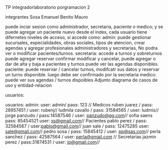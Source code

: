 
TP integradorlaboratorio porgramacion 2 

integrantes 
Sosa Emanuel
Benito Mauro

puede inciar sesion como administrador, secretaria,  paciente o medico; y se puede agregar un paciente nuevo desde el index, cada usuario tiene difernetes niveles de acceso,
si accede como:
admin: puede gestionar sucursales, especialidades, obras sociales, tipos de atencion, crear agendas y agregar profesionales administradores y secretarias, No podra ver o modificar pacientes/turnos.
secretaria: accede a  turnos y sobreturnos puede agregar reservar confirmar  modificar y cancelar, puede agregar o dar de alta y baja a pacientes y turnos puede ver las agendas disponibles.
paciente: puede reservar / cancelar turnos, modifcatr sus datos y reservar un turno disponible. luego debe ser confirmado por la secretaria
medico: puede ver sus agendas / turnos dispoibles
Adjunto diagrama de casos de uso y entidad-relacion

usuarios:

usuarios:
admin:
user: admin/
pass: 123 //
Medicos
ruben juarez /
pass: 28957451 /
user: rubenj//
ludmila cavallo /
pass: 31584565 /
user: ludmis//
jorge panzudo /
pass:14587546 /
user: panzudo@gg.com//
sofia saens
pass: 85454521 
user: ss@gmail.com//
Pacientes
pablo perez /
pass: 32584567 /
user:pablo@gmail.com//
juan sale /
pass: 12475285 
user: sale@gmail.com//
pedro sosa /
pass: 15845412 /
user: pp@sas.com//
perla sanchez /
pass: 42587564 /
user: perla@gmail.com //
Secretarias
jazmin perez /
pass:31874531 /
user: jp@gmail.com//

